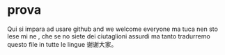 # prova
Qui si impara ad usare github and we welcome everyone ma tuca nen sto lese mi ne , che se no siete dei ciutaglioni assurdi ma tanto tradurremo questo file in tutte le lingue 谢谢大家。
